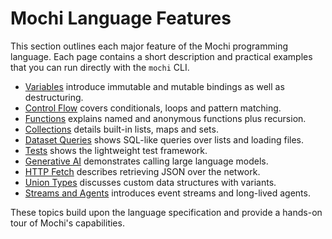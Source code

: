 # Mochi Language Features

This section outlines each major feature of the Mochi programming language. Each page contains a short description and practical examples that you can run directly with the `mochi` CLI.

- [Variables](variables.md) introduce immutable and mutable bindings as well as destructuring.
- [Control Flow](control-flow.md) covers conditionals, loops and pattern matching.
- [Functions](functions.md) explains named and anonymous functions plus recursion.
- [Collections](collections.md) details built-in lists, maps and sets.
- [Dataset Queries](datasets.md) shows SQL-like queries over lists and loading files.
- [Tests](tests.md) shows the lightweight test framework.
- [Generative AI](generative-ai.md) demonstrates calling large language models.
- [HTTP Fetch](http-fetch.md) describes retrieving JSON over the network.
- [Union Types](union-types.md) discusses custom data structures with variants.
- [Streams and Agents](streams.md) introduces event streams and long-lived agents.

These topics build upon the language specification and provide a hands-on tour of Mochi's capabilities.
